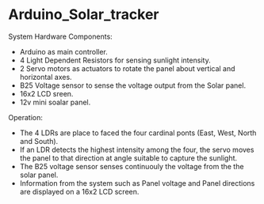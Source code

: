# Arduino_Solar_tracker

System Hardware Components:
- Arduino as main controller.
- 4 Light Dependent Resistors for sensing sunlight intensity.
- 2 Servo motors as actuators to rotate the panel about vertical and horizontal axes.
- B25 Voltage sensor to sense the voltage output from the Solar panel.
- 16x2 LCD sreen.
- 12v mini soalar panel.

Operation:
- The 4 LDRs are place to faced the four cardinal ponts (East, West, North and South). 
- If an LDR detects the highest intensity among the four, the servo moves the panel to that direction at angle suitable to capture the sunlight.
- The B25 voltage sensor senses continuouly the voltage from the the solar panel.
- Information from the system such as Panel voltage and Panel directions are displayed on a 16x2 LCD screen.  
